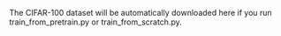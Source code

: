 The CIFAR-100 dataset will be automatically downloaded here if you run train_from_pretrain.py or train_from_scratch.py.